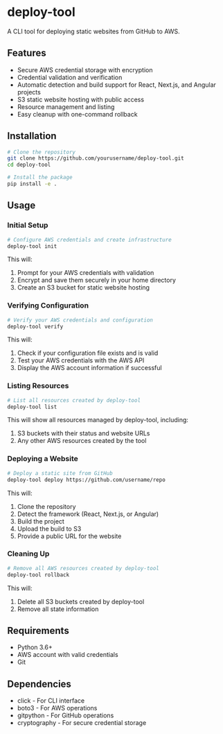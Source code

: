 # deploy-tool

A CLI tool for deploying static websites from GitHub to AWS.

## Features

- Secure AWS credential storage with encryption
- Credential validation and verification
- Automatic detection and build support for React, Next.js, and Angular projects
- S3 static website hosting with public access
- Resource management and listing
- Easy cleanup with one-command rollback

## Installation

```bash
# Clone the repository
git clone https://github.com/yourusername/deploy-tool.git
cd deploy-tool

# Install the package
pip install -e .
```

## Usage

### Initial Setup

```bash
# Configure AWS credentials and create infrastructure
deploy-tool init
```

This will:
1. Prompt for your AWS credentials with validation
2. Encrypt and save them securely in your home directory
3. Create an S3 bucket for static website hosting

### Verifying Configuration

```bash
# Verify your AWS credentials and configuration
deploy-tool verify
```

This will:
1. Check if your configuration file exists and is valid
2. Test your AWS credentials with the AWS API
3. Display the AWS account information if successful

### Listing Resources

```bash
# List all resources created by deploy-tool
deploy-tool list
```

This will show all resources managed by deploy-tool, including:
1. S3 buckets with their status and website URLs
2. Any other AWS resources created by the tool

### Deploying a Website

```bash
# Deploy a static site from GitHub
deploy-tool deploy https://github.com/username/repo
```

This will:
1. Clone the repository
2. Detect the framework (React, Next.js, or Angular)
3. Build the project
4. Upload the build to S3
5. Provide a public URL for the website

### Cleaning Up

```bash
# Remove all AWS resources created by deploy-tool
deploy-tool rollback
```

This will:
1. Delete all S3 buckets created by deploy-tool
2. Remove all state information

## Requirements

- Python 3.6+
- AWS account with valid credentials
- Git

## Dependencies

- click - For CLI interface
- boto3 - For AWS operations
- gitpython - For GitHub operations
- cryptography - For secure credential storage
